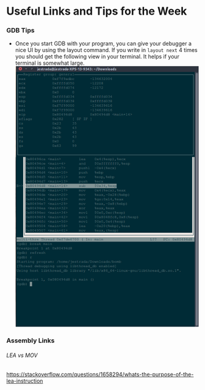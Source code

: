 # Useful Links and Tips for the Week

### GDB Tips
- Once you start GDB with your program, you can give your debugger a nice UI by using the layout command. If you write in ``` layout next ``` 4 times you should get the following view in your terminal. It helps if your terminal is somewhat large.   
![GDB](img/gdb.png)

### Assembly Links
###### LEA vs MOV
https://stackoverflow.com/questions/1658294/whats-the-purpose-of-the-lea-instruction

